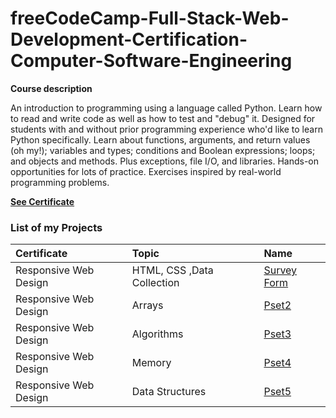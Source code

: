 # freeCodeCamp-Full-Stack-Web-Development-Certification-Computer-Software-Engineering
 

**Course description**

An introduction to programming using a language called Python. Learn how to read and write code as well as how to test and "debug" it. Designed for students with and without prior programming experience who'd like to learn Python specifically. Learn about functions, arguments, and return values (oh my!); variables and types; conditions and Boolean expressions; loops; and objects and methods. Plus exceptions, file I/O, and libraries. Hands-on opportunities for lots of practice. Exercises inspired by real-world programming problems.

[**See Certificate**](https://www.freecodecamp.org/Pejir)
 

### List of my Projects


| Certificate | Topic            | Name                       |
| :--- | :--------------- | :------------------------- |
| Responsive Web Design   | HTML, CSS ,Data Collection              | [Survey Form ](https://github.com/PeJiR/freeCodeCamp-Full-Stack-Web-Development-Certification-Computer-Software-Engineering/tree/main/Responsive%20Web%20Design/0.1.Certification%20Project_Survey%20Form)             |
| Responsive Web Design  | Arrays           | [Pset2](Pset2)             |
| Responsive Web Design  | Algorithms       | [Pset3](Pset3)             |
| Responsive Web Design  | Memory           | [Pset4](Pset4)             |
| Responsive Web Design  | Data Structures  | [Pset5](Pset5)             |
